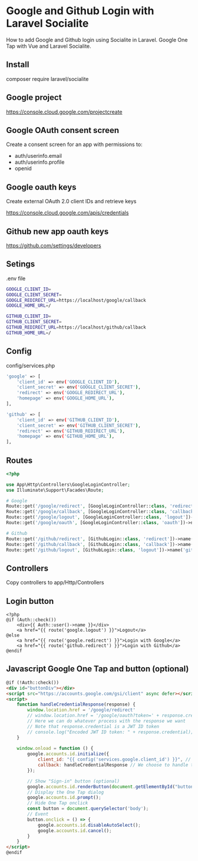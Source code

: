 # Google and Github Login with Laravel Socialite 

How to add Google and Github login using Socialite in Laravel. Google One Tap with Vue and Laravel Socialite.

## Install

composer require laravel/socialite

## Google project

<https://console.cloud.google.com/projectcreate>

## Google OAuth consent screen

Create a consent screen for an app with permissions to:

- auth/userinfo.email
- auth/userinfo.profile
- openid

## Google oauth keys

Create external OAuth 2.0 client IDs and retrieve keys

<https://console.cloud.google.com/apis/credentials>

## Github new app oauth keys

<https://github.com/settings/developers>

## Setings

.env file

```sh
GOOGLE_CLIENT_ID=
GOOGLE_CLIENT_SECRET=
GOOGLE_REDIRECT_URL=https://localhost/google/callback
GOOGLE_HOME_URL=/

GITHUB_CLIENT_ID=
GITHUB_CLIENT_SECRET=
GITHUB_REDIRECT_URL=https://localhost/github/callback
GITHUB_HOME_URL=/
```

## Config

config/services.php

```sh
'google' => [
    'client_id' => env('GOOGLE_CLIENT_ID'),
    'client_secret' => env('GOOGLE_CLIENT_SECRET'),
    'redirect' => env('GOOGLE_REDIRECT_URL'),
    'homepage' => env('GOOGLE_HOME_URL'),
],

'github' => [
	'client_id' => env('GITHUB_CLIENT_ID'),
	'client_secret' => env('GITHUB_CLIENT_SECRET'),
	'redirect' => env('GITHUB_REDIRECT_URL'),
	'homepage' => env('GITHUB_HOME_URL'),
],
```

## Routes

```php
<?php

use App\Http\Controllers\GoogleLoginController;
use Illuminate\Support\Facades\Route;

# Google
Route::get('/google/redirect', [GoogleLoginController::class, 'redirect'])->name('google.redirect');
Route::get('/google/callback', [GoogleLoginController::class, 'callback'])->name('google.callback');
Route::get('/google/logout', [GoogleLoginController::class, 'logout'])->name('google.logout');
Route::get('/google/oauth', [GoogleLoginController::class, 'oauth'])->name('google.oauth');

# Github
Route::get('/github/redirect', [GithubLogin::class, 'redirect'])->name('github.redirect');
Route::get('/github/callback', [GithubLogin::class, 'callback'])->name('github.callback');
Route::get('/github/logout', [GithubLogin::class, 'logout'])->name('github.logout');
```

## Controllers

Copy controllers to app/Http/Controllers

## Login button

```blade
<?php
@if (Auth::check())
    <div>{{ Auth::user()->name }}</div>
    <a href="{{ route('google.logout') }}">Logout</a>
@else
    <a href="{{ route('google.redirect') }}">Login with Google</a>
    <a href="{{ route('github.redirect') }}">Login with Github</a>
@endif
```

## Javascript Google One Tap and button (optional)

```html
@if (!Auth::check())
<div id="buttonDiv"></div>
<script src="https://accounts.google.com/gsi/client" async defer></script>
<script>
	function handleCredentialResponse(response) {
		window.location.href = '/google/redirect'
		// window.location.href = '/google/oauth?token=' + response.credential
		// Here we can do whatever process with the response we want
		// Note that response.credential is a JWT ID token
		// console.log("Encoded JWT ID token: " + response.credential);
	}
	
	window.onload = function () {
		google.accounts.id.initialize({
			client_id: "{{ config('services.google.client_id') }}", // Or replace with your Google Client ID
			callback: handleCredentialResponse // We choose to handle the callback in client side, so we include a reference to a function that will handle the response
		});

		// Show "Sign-in" button (optional)
		google.accounts.id.renderButton(document.getElementById("buttonDiv"),{ theme: "outline", size: "small" });
		// Display the One Tap dialog
		google.accounts.id.prompt();
		// Hide One Tap onclick
		const button = document.querySelector('body');
		// Event
		button.onclick = () => {
			google.accounts.id.disableAutoSelect();
			google.accounts.id.cancel();
		}
	}
</script>
@endif
```
